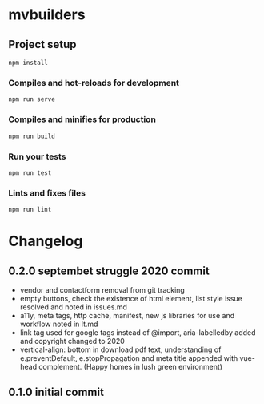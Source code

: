 # mvbuilders

## Project setup
```
npm install
```

### Compiles and hot-reloads for development
```
npm run serve
```

### Compiles and minifies for production
```
npm run build
```

### Run your tests
```
npm run test
```

### Lints and fixes files
```
npm run lint
```

# Changelog

## 0.2.0 septembet struggle 2020 commit

* vendor and contactform removal from git tracking
* empty buttons, check the existence of html element, list style issue resolved and noted in issues.md
* a11y, meta tags, http cache, manifest, new js libraries for use and workflow noted in lt.md
* link tag used for google tags instead of @import, aria-labelledby added and copyright changed to 2020
* vertical-align: bottom in download pdf text, understanding of e.preventDefault, e.stopPropagation and meta title appended with vue-head complement. (Happy homes in lush green environment)


## 0.1.0 initial commit
